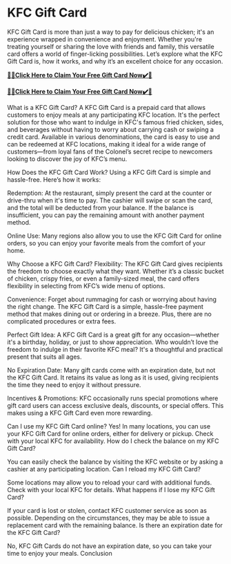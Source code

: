 # KFC Gift Card

KFC Gift Card is more than just a way to pay for delicious chicken; it's an experience wrapped in convenience and enjoyment. Whether you're treating yourself or sharing the love with friends and family, this versatile card offers a world of finger-licking possibilities. Let’s explore what the KFC Gift Card is, how it works, and why it’s an excellent choice for any occasion.

**[🎁🎁Click Here to Claim Your Free Gift Card Now✔️🎁](https://service247.xyz/kfc2/)**

**[🎁🎁Click Here to Claim Your Free Gift Card Now✔️🎁](https://service247.xyz/kfc2/)**


What is a KFC Gift Card? A KFC Gift Card is a prepaid card that allows customers to enjoy meals at any participating KFC location. It's the perfect solution for those who want to indulge in KFC's famous fried chicken, sides, and beverages without having to worry about carrying cash or swiping a credit card. Available in various denominations, the card is easy to use and can be redeemed at KFC locations, making it ideal for a wide range of customers—from loyal fans of the Colonel’s secret recipe to newcomers looking to discover the joy of KFC’s menu.

How Does the KFC Gift Card Work? Using a KFC Gift Card is simple and hassle-free. Here’s how it works:

Redemption: At the restaurant, simply present the card at the counter or drive-thru when it's time to pay. The cashier will swipe or scan the card, and the total will be deducted from your balance. If the balance is insufficient, you can pay the remaining amount with another payment method.

Online Use: Many regions also allow you to use the KFC Gift Card for online orders, so you can enjoy your favorite meals from the comfort of your home.

Why Choose a KFC Gift Card? Flexibility: The KFC Gift Card gives recipients the freedom to choose exactly what they want. Whether it’s a classic bucket of chicken, crispy fries, or even a family-sized meal, the card offers flexibility in selecting from KFC’s wide menu of options.

Convenience: Forget about rummaging for cash or worrying about having the right change. The KFC Gift Card is a simple, hassle-free payment method that makes dining out or ordering in a breeze. Plus, there are no complicated procedures or extra fees.

Perfect Gift Idea: A KFC Gift Card is a great gift for any occasion—whether it's a birthday, holiday, or just to show appreciation. Who wouldn’t love the freedom to indulge in their favorite KFC meal? It's a thoughtful and practical present that suits all ages.

No Expiration Date: Many gift cards come with an expiration date, but not the KFC Gift Card. It retains its value as long as it is used, giving recipients the time they need to enjoy it without pressure.

Incentives & Promotions: KFC occasionally runs special promotions where gift card users can access exclusive deals, discounts, or special offers. This makes using a KFC Gift Card even more rewarding.

Can I use my KFC Gift Card online? Yes! In many locations, you can use your KFC Gift Card for online orders, either for delivery or pickup. Check with your local KFC for availability. How do I check the balance on my KFC Gift Card?

You can easily check the balance by visiting the KFC website or by asking a cashier at any participating location. Can I reload my KFC Gift Card?

Some locations may allow you to reload your card with additional funds. Check with your local KFC for details. What happens if I lose my KFC Gift Card?

If your card is lost or stolen, contact KFC customer service as soon as possible. Depending on the circumstances, they may be able to issue a replacement card with the remaining balance. Is there an expiration date for the KFC Gift Card?

No, KFC Gift Cards do not have an expiration date, so you can take your time to enjoy your meals. Conclusion
